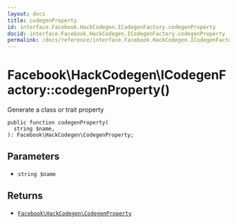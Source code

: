 ```yaml
---
layout: docs
title: codegenProperty
id: interface.Facebook.HackCodegen.ICodegenFactory.codegenProperty
docid: interface.Facebook.HackCodegen.ICodegenFactory.codegenProperty
permalink: /docs/reference/interface.Facebook.HackCodegen.ICodegenFactory.codegenProperty.md
---
```

# Facebook\\HackCodegen\\ICodegenFactory::codegenProperty()




Generate a class or trait property




``` Hack
public function codegenProperty(
  string $name,
): Facebook\HackCodegen\CodegenProperty;
```




## Parameters




* ` string $name `




## Returns




- [` Facebook\HackCodegen\CodegenProperty `](<class.Facebook.HackCodegen.CodegenProperty.md>)